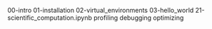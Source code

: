 00-intro
01-installation
02-virtual_environments
03-hello_world
21-scientific_computation.ipynb
profiling
debugging
optimizing
